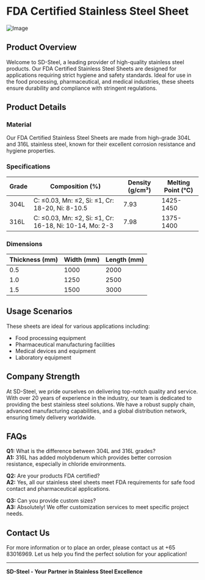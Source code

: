 # FDA Certified Stainless Steel Sheet

![Image](https://github.com/user-attachments/assets/2567258e-e124-4816-932d-1809bd27ef0b)

## Product Overview

Welcome to SD-Steel, a leading provider of high-quality stainless steel products. Our FDA Certified Stainless Steel Sheets are designed for applications requiring strict hygiene and safety standards. Ideal for use in the food processing, pharmaceutical, and medical industries, these sheets ensure durability and compliance with stringent regulations.

## Product Details

### Material
Our FDA Certified Stainless Steel Sheets are made from high-grade 304L and 316L stainless steel, known for their excellent corrosion resistance and hygiene properties.

### Specifications
| Grade | Composition (%) | Density (g/cm³) | Melting Point (°C) |
|-------|-----------------|-----------------|--------------------|
| 304L  | C: ≤0.03, Mn: ≤2, Si: ≤1, Cr: 18-20, Ni: 8-10.5 | 7.93 | 1425-1450 |
| 316L  | C: ≤0.03, Mn: ≤2, Si: ≤1, Cr: 16-18, Ni: 10-14, Mo: 2-3 | 7.98 | 1375-1400 |

### Dimensions
| Thickness (mm) | Width (mm) | Length (mm) |
|----------------|------------|-------------|
| 0.5            | 1000       | 2000        |
| 1.0            | 1250       | 2500        |
| 1.5            | 1500       | 3000        |

## Usage Scenarios
These sheets are ideal for various applications including:
- Food processing equipment
- Pharmaceutical manufacturing facilities
- Medical devices and equipment
- Laboratory equipment

## Company Strength
At SD-Steel, we pride ourselves on delivering top-notch quality and service. With over 20 years of experience in the industry, our team is dedicated to providing the best stainless steel solutions. We have a robust supply chain, advanced manufacturing capabilities, and a global distribution network, ensuring timely delivery worldwide.

## FAQs

**Q1:** What is the difference between 304L and 316L grades?  
**A1:** 316L has added molybdenum which provides better corrosion resistance, especially in chloride environments. 

**Q2:** Are your products FDA certified?  
**A2:** Yes, all our stainless steel sheets meet FDA requirements for safe food contact and pharmaceutical applications.

**Q3:** Can you provide custom sizes?  
**A3:** Absolutely! We offer customization services to meet specific project needs.

## Contact Us
For more information or to place an order, please contact us at +65 83016969. Let us help you find the perfect solution for your application!

---

**SD-Steel - Your Partner in Stainless Steel Excellence**